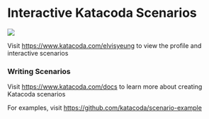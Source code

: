 # Interactive Katacoda Scenarios

[![](http://shields.katacoda.com/katacoda/elvisyeung/count.svg)](https://www.katacoda.com/elvisyeung "Get your profile on Katacoda.com")

Visit https://www.katacoda.com/elvisyeung to view the profile and interactive scenarios

### Writing Scenarios
Visit https://www.katacoda.com/docs to learn more about creating Katacoda scenarios

For examples, visit https://github.com/katacoda/scenario-example
